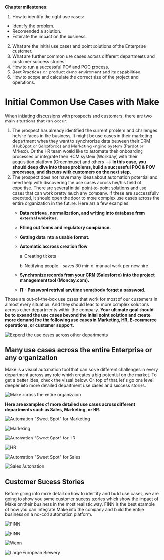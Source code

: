 __Chapter milestones:__

1. How to identify the right use cases:
  - Identify the problem.
  - Recomended a solution.
  - Estimate the impact on the business.
2. What are the initial use cases and point solutions of the Enterprise customer.
3. What are further common use cases across different departments and customer success stories.
4. How to run a successful POV and POC process.
5. Best Practices on product demo enviroment and its capabilities.
6. How to scope and calculate the correct size of the project and operations.

# Initial Common Use Cases with Make

When initiating discussions with prospects and customers, there are two main situations that can occur:

  1. The prospect has already identified the current problem and challenges he/she faces in the business. It might be use cases in their marketing department when they want to synchronize data between their CRM )HubSpot or Salesforce) and Marketing engine system (Pardot or Mrketo). Or the HR team would like to automate their onboarding processes or integrate their HCM system (Workday) with their acquisition platform (Greenhouse) and others --> __In  this case, you should deep dive into these problems, build a successful POC & POV processes, and discuss with customers on the next step.__
  2. The prospect does not have many ideas about automation potential and need help with discovering the use cases across her/his field of expertise. There are several initial point-to-point solutions and use cases that can work pretty much any company. if these are successfully executed, it should open the door to more complex use cases across the entire organization in the future. Here ara a few examples:
     - __Data retrieval, normalization, and writing into database from external websites.__
     - __Filling out forms and regulatory compiance.__
     - __Getting data into a usable format.__
     - __Automatic accross creation flow__
       
       a. Creating tickets
       
       b. Notifying people - saves 30 min of manual work per new hire.
       
     - __Synchronize records from your CRM (Salesforce) into the project management tool (Monday.com).__
     - __IT - Password retrival anytime somebody forget a password.__
       
Those are out-of-the-box use cases that work for most of our customers in almost every situation. And they should lead to more complex solutions across other departments within the company. __Your ultimate goal should be to expand the use cases beyond the inital point solution and create more demand foe the following use cases in Marketing, HR, E-commerce operations, or customer support.__

![Expend the use cases across other departments](/pic/most_common_use_cases_with_make.gif)

## Many use cases across the entire Enterprise or any organization

Make is a visual automation tool that can solve different challenges in every department across any role which creates a big potential on the market. To get a better idea, check the visual below. On top of that, let's go one level deeper into more detailed department use cases and success stories.

![Make across the entire organizaion](/pic/make_across_the_entire_organization.gif)

__Here are examples of more detailed use cases across different departments such as Sales, Marketing, or HR.__

![Automation "Sweet Spot" for Marketing](/pic/automation_sweet_spot_for_marketing.gif)

![Marketing](/pic/marketing.gif)

![Automation "Sweet Spot" for HR](/pic/automation_sweet_spot_for_hr.gif)

![HR](/pic/hr.gif)

![Automation "Sweet Spot" for Sales](/pic/automation_sweet_spot_for_sales.gif)

![Sales Autonation](/pic/sales_automation.gif)

## Customer Sucess Stories

Before going into more detail on how to identify and build use cases, we are going to show you some customer sucess stories which show the impact of Make on their business in the most realistic way. FINN is the best example of how you can integrate Make into the company and build the entire business on a no-cod automation platform.

![FINN](/pic/finn1.gif)

![FINN](/pic/finn2.gif)

![Wenn](/pic/wenn.gif)

![Large European Brewery](/pic/large_european_brewery.gif)

